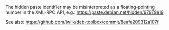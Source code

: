 The hidden paste identifier may be misinterpreted as a floating-pointing number in the XML-RPC API, e.g.:
https://paste.debian.net/hidden/97979e19

See also: https://github.com/jwilk/deb-toolbox/commit/8eafe209312a107f
